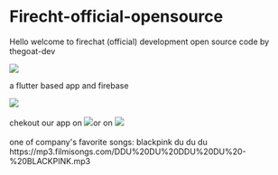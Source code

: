 # Firecht-official-opensource
Hello welcome to firechat (official) development open source code by thegoat-dev

<img src="https://flutter.dev/assets/flutter-lockup-1caf6476beed76adec3c477586da54de6b552b2f42108ec5bc68dc63bae2df75.png" href="flutter.dev"><p>a flutter based app and firebase

  <img src="https://www.gstatic.com/devrel-devsite/prod/v43ebc0c2e4388c8943853f747aa71a1377aff55ab9911c04adbe21ac9f60d685/firebase/images/lockup.png">
  <br>
  <br>
 <span> chekout our app on <img src="https://www.gstatic.com/android/market_images/web/play_prism_hlock_2x.png">or on <img src="https://www.apple.com/v/app-store/a/images/overview/icon_appstore__ev0z770zyxoy_large.png"></span>
  <br>
  <br>
  one of company's favorite songs: blackpink du du du https://mp3.filmisongs.com/DDU%20DU%20DDU%20DU%20-%20BLACKPINK.mp3
